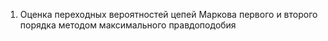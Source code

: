 1. Оценка переходных вероятностей цепей Маркова первого и второго
порядка методом максимального правдоподобия
